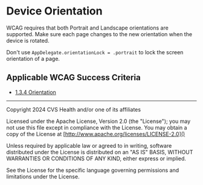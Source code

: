 # Device Orientation
WCAG requires that both Portrait and Landscape orientations are supported. Make sure each page changes to the new orientation when the device is rotated. 

Don't use `AppDelegate.orientationLock = .portrait` to lock the screen orientation of a page.

## Applicable WCAG Success Criteria
- [1.3.4 Orientation](https://www.w3.org/WAI/WCAG22/Understanding/orientation)

----

Copyright 2024 CVS Health and/or one of its affiliates

Licensed under the Apache License, Version 2.0 (the "License");
you may not use this file except in compliance with the License.
You may obtain a copy of the License at
[http://www.apache.org/licenses/LICENSE-2.0]()

Unless required by applicable law or agreed to in writing, software
distributed under the License is distributed on an "AS IS" BASIS,
WITHOUT WARRANTIES OR CONDITIONS OF ANY KIND, either express or implied.

See the License for the specific language governing permissions and
limitations under the License.
